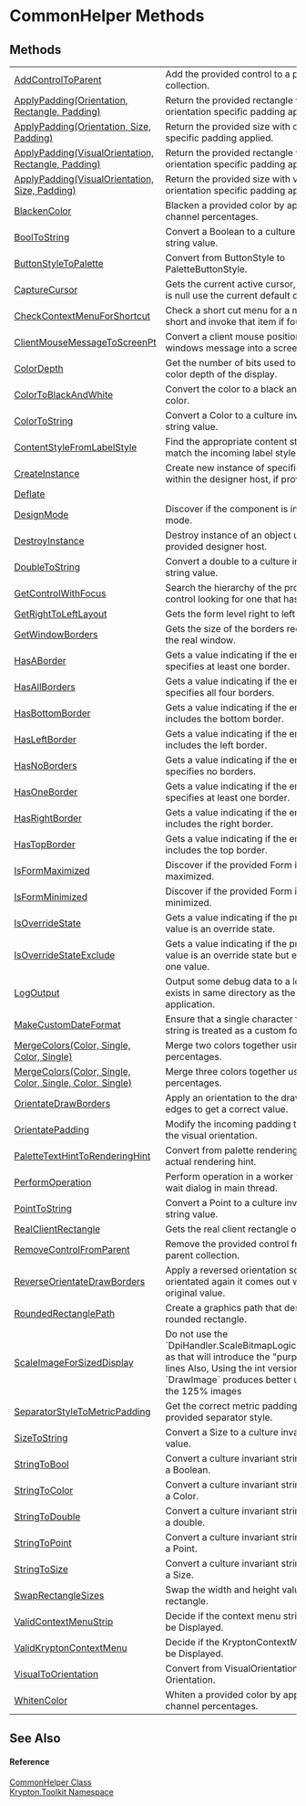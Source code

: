 # CommonHelper Methods




## Methods
<table>
<tr>
<td><a href="95789348-5c00-7f61-96df-e9f594a2759f.md">AddControlToParent</a></td>
<td>Add the provided control to a parent collection.</td></tr>
<tr>
<td><a href="49ba8f07-99b7-feaf-b7ed-2c664a7540db.md">ApplyPadding(Orientation, Rectangle, Padding)</a></td>
<td>Return the provided rectangle with orientation specific padding applied.</td></tr>
<tr>
<td><a href="347983f0-0bef-ddc6-7ac5-5aff3cc96ece.md">ApplyPadding(Orientation, Size, Padding)</a></td>
<td>Return the provided size with orientation specific padding applied.</td></tr>
<tr>
<td><a href="650693cb-0346-9e9c-7f4f-e52ff2df0c07.md">ApplyPadding(VisualOrientation, Rectangle, Padding)</a></td>
<td>Return the provided rectangle with visual orientation specific padding applied.</td></tr>
<tr>
<td><a href="7926eba0-c836-e9f7-cf76-a2f3f8f85ac8.md">ApplyPadding(VisualOrientation, Size, Padding)</a></td>
<td>Return the provided size with visual orientation specific padding applied.</td></tr>
<tr>
<td><a href="521cad87-ef89-ff5d-4aeb-265e32035a42.md">BlackenColor</a></td>
<td>Blacken a provided color by applying per channel percentages.</td></tr>
<tr>
<td><a href="c098b351-a5e8-5d4a-344d-73d5ecfe9ba3.md">BoolToString</a></td>
<td>Convert a Boolean to a culture invariant string value.</td></tr>
<tr>
<td><a href="20c8130f-b6ac-0c97-191b-376f5e084494.md">ButtonStyleToPalette</a></td>
<td>Convert from ButtonStyle to PaletteButtonStyle.</td></tr>
<tr>
<td><a href="427aad01-0850-3d42-1e3e-53813b784519.md">CaptureCursor</a></td>
<td>Gets the current active cursor, and if that is null use the current default cursor</td></tr>
<tr>
<td><a href="48f9ae2f-8921-714f-32d8-278c6927afdc.md">CheckContextMenuForShortcut</a></td>
<td>Check a short cut menu for a matching short and invoke that item if found.</td></tr>
<tr>
<td><a href="d080882a-7537-e11f-d48c-1dd7d56b32d1.md">ClientMouseMessageToScreenPt</a></td>
<td>Convert a client mouse position inside a windows message into a screen position.</td></tr>
<tr>
<td><a href="bccc55be-7210-56a3-8513-5eb0ae4051ef.md">ColorDepth</a></td>
<td>Get the number of bits used to define the color depth of the display.</td></tr>
<tr>
<td><a href="0e4b6bf0-b063-eb1e-eae7-779023e4a997.md">ColorToBlackAndWhite</a></td>
<td>Convert the color to a black and white color.</td></tr>
<tr>
<td><a href="12446376-c23b-1dc1-7c0c-d0d878e1fdc2.md">ColorToString</a></td>
<td>Convert a Color to a culture invariant string value.</td></tr>
<tr>
<td><a href="e3c36228-f77e-8a13-edb3-ec12b268df3f.md">ContentStyleFromLabelStyle</a></td>
<td>Find the appropriate content style to match the incoming label style.</td></tr>
<tr>
<td><a href="1a453aa1-33ae-1889-1804-2eaed742bd99.md">CreateInstance</a></td>
<td>Create new instance of specified type within the designer host, if provided.</td></tr>
<tr>
<td><a href="3634bb9e-1ea3-c825-c8e9-cb900e176195.md">Deflate</a></td>
<td> </td></tr>
<tr>
<td><a href="3ffee75a-00a2-67b6-5183-0bd7284f1d13.md">DesignMode</a></td>
<td>Discover if the component is in design mode.</td></tr>
<tr>
<td><a href="cf45169f-aa4f-d8bc-17e7-f536ed65bf4d.md">DestroyInstance</a></td>
<td>Destroy instance of an object using the provided designer host.</td></tr>
<tr>
<td><a href="56b0c776-f55a-e2f8-1a28-bcc54923923a.md">DoubleToString</a></td>
<td>Convert a double to a culture invariant string value.</td></tr>
<tr>
<td><a href="daeea49e-8584-cce8-6cff-b26b459848d9.md">GetControlWithFocus</a></td>
<td>Search the hierarchy of the provided control looking for one that has the focus.</td></tr>
<tr>
<td><a href="ba289899-298c-052d-ded0-4615f6779c5f.md">GetRightToLeftLayout</a></td>
<td>Gets the form level right to left setting.</td></tr>
<tr>
<td><a href="4c4e6dd5-7b34-77bf-703d-114d9d941453.md">GetWindowBorders</a></td>
<td>Gets the size of the borders requested by the real window.</td></tr>
<tr>
<td><a href="850bccca-9cd8-49dc-be29-5ddc70fe7016.md">HasABorder</a></td>
<td>Gets a value indicating if the enumeration specifies at least one border.</td></tr>
<tr>
<td><a href="4c8306d3-c992-24e7-b4b6-3aa493052724.md">HasAllBorders</a></td>
<td>Gets a value indicating if the enumeration specifies all four borders.</td></tr>
<tr>
<td><a href="f4778648-5a26-3e12-353e-043d1537ee15.md">HasBottomBorder</a></td>
<td>Gets a value indicating if the enumeration includes the bottom border.</td></tr>
<tr>
<td><a href="ddc4a4e0-97b3-3e8b-07df-049e9caba417.md">HasLeftBorder</a></td>
<td>Gets a value indicating if the enumeration includes the left border.</td></tr>
<tr>
<td><a href="557d530e-0c56-f9a9-cf4e-3596faf513bf.md">HasNoBorders</a></td>
<td>Gets a value indicating if the enumeration specifies no borders.</td></tr>
<tr>
<td><a href="100d4355-3ae3-e943-c2a2-20941726697f.md">HasOneBorder</a></td>
<td>Gets a value indicating if the enumeration specifies at least one border.</td></tr>
<tr>
<td><a href="b95bc71c-ab8f-1677-b0a8-4147ef8fe816.md">HasRightBorder</a></td>
<td>Gets a value indicating if the enumeration includes the right border.</td></tr>
<tr>
<td><a href="c9ccb060-497d-86ca-182f-39a86d8e3c9f.md">HasTopBorder</a></td>
<td>Gets a value indicating if the enumeration includes the top border.</td></tr>
<tr>
<td><a href="c793ed01-2251-2be5-7aa6-07319590dfdd.md">IsFormMaximized</a></td>
<td>Discover if the provided Form is currently maximized.</td></tr>
<tr>
<td><a href="aa846cd2-f48e-6572-cba9-0f09046931d4.md">IsFormMinimized</a></td>
<td>Discover if the provided Form is currently minimized.</td></tr>
<tr>
<td><a href="ce35dcbd-ee2c-8ea8-b905-13c1e0beab1e.md">IsOverrideState</a></td>
<td>Gets a value indicating if the provided value is an override state.</td></tr>
<tr>
<td><a href="c99ef235-6cca-2386-bee8-d658e4978c56.md">IsOverrideStateExclude</a></td>
<td>Gets a value indicating if the provided value is an override state but excludes one value.</td></tr>
<tr>
<td><a href="56d59120-77a5-e0e7-6b04-3d69fda9de46.md">LogOutput</a></td>
<td>Output some debug data to a log file that exists in same directory as the application.</td></tr>
<tr>
<td><a href="a952d365-f146-bdcf-ff3b-af377fb2df97.md">MakeCustomDateFormat</a></td>
<td>Ensure that a single character format string is treated as a custom format.</td></tr>
<tr>
<td><a href="22bcd72d-f24b-743f-3942-b3c2338d7e50.md">MergeColors(Color, Single, Color, Single)</a></td>
<td>Merge two colors together using relative percentages.</td></tr>
<tr>
<td><a href="88fb3a96-3ce7-0e49-50b7-c9de3886ccaa.md">MergeColors(Color, Single, Color, Single, Color, Single)</a></td>
<td>Merge three colors together using relative percentages.</td></tr>
<tr>
<td><a href="50136c68-fa2f-bddd-1883-b98038a1d855.md">OrientateDrawBorders</a></td>
<td>Apply an orientation to the draw border edges to get a correct value.</td></tr>
<tr>
<td><a href="282e7904-fa45-ca3d-14f3-0d287cb3dfde.md">OrientatePadding</a></td>
<td>Modify the incoming padding to reflect the visual orientation.</td></tr>
<tr>
<td><a href="5c54f3e0-34d7-12c2-8633-633708337e1c.md">PaletteTextHintToRenderingHint</a></td>
<td>Convert from palette rendering hint to actual rendering hint.</td></tr>
<tr>
<td><a href="da8d58b5-f6b3-0c59-8446-e40fb2f8af50.md">PerformOperation</a></td>
<td>Perform operation in a worker thread with wait dialog in main thread.</td></tr>
<tr>
<td><a href="99a7ff48-5e54-9857-75a1-0e7e831a824d.md">PointToString</a></td>
<td>Convert a Point to a culture invariant string value.</td></tr>
<tr>
<td><a href="e8b00de4-54da-1f0b-5a5b-14c169b1f598.md">RealClientRectangle</a></td>
<td>Gets the real client rectangle of the list.</td></tr>
<tr>
<td><a href="7399923b-f4ad-a6c2-971a-673ce6a392e0.md">RemoveControlFromParent</a></td>
<td>Remove the provided control from its parent collection.</td></tr>
<tr>
<td><a href="807b6546-0c33-1322-081c-4490668976b2.md">ReverseOrientateDrawBorders</a></td>
<td>Apply a reversed orientation so that when orientated again it comes out with the original value.</td></tr>
<tr>
<td><a href="c695067c-69d5-ded4-99ea-727397b1fc42.md">RoundedRectanglePath</a></td>
<td>Create a graphics path that describes a rounded rectangle.</td></tr>
<tr>
<td><a href="481cbb8a-3002-677b-baf8-fc954751852f.md">ScaleImageForSizedDisplay</a></td>
<td>Do not use the `DpiHandler.ScaleBitmapLogicalToDevice` as that will introduce the "purple artifact" lines Also, Using the int version of the `DrawImage` produces better upscale for the 125% images</td></tr>
<tr>
<td><a href="87d367de-ced0-74ce-9cdf-e0b209510947.md">SeparatorStyleToMetricPadding</a></td>
<td>Get the correct metric padding for the provided separator style.</td></tr>
<tr>
<td><a href="340baeb3-652d-c31e-445b-b1a8a5c59c1d.md">SizeToString</a></td>
<td>Convert a Size to a culture invariant string value.</td></tr>
<tr>
<td><a href="d9e7e3ea-1a8b-2299-b7a2-0d0e19275dbd.md">StringToBool</a></td>
<td>Convert a culture invariant string value to a Boolean.</td></tr>
<tr>
<td><a href="c979aa0e-ebd1-6dcf-af60-26b2259d3fe1.md">StringToColor</a></td>
<td>Convert a culture invariant string value to a Color.</td></tr>
<tr>
<td><a href="0c5e6986-a9ea-46fe-f8ee-8ce65c7fb474.md">StringToDouble</a></td>
<td>Convert a culture invariant string value to a double.</td></tr>
<tr>
<td><a href="61845d47-cd99-c75e-57ae-1ca8c83a0a66.md">StringToPoint</a></td>
<td>Convert a culture invariant string value to a Point.</td></tr>
<tr>
<td><a href="512d9b93-78b2-0708-58f7-2e791397d14a.md">StringToSize</a></td>
<td>Convert a culture invariant string value to a Size.</td></tr>
<tr>
<td><a href="454c3c22-0f65-5d58-2ba1-a0ffb75714cb.md">SwapRectangleSizes</a></td>
<td>Swap the width and height values for the rectangle.</td></tr>
<tr>
<td><a href="d31f7f06-4b26-e0ea-ade9-9b171a460d2a.md">ValidContextMenuStrip</a></td>
<td>Decide if the context menu strip should be Displayed.</td></tr>
<tr>
<td><a href="f07850a4-9939-7f93-344f-5ae2694bd852.md">ValidKryptonContextMenu</a></td>
<td>Decide if the KryptonContextMenu should be Displayed.</td></tr>
<tr>
<td><a href="20fd7816-5ec4-7fd5-9bab-b6dd19737db7.md">VisualToOrientation</a></td>
<td>Convert from VisualOrientation to Orientation.</td></tr>
<tr>
<td><a href="74c78fd5-f996-48ed-d33b-788d15628228.md">WhitenColor</a></td>
<td>Whiten a provided color by applying per channel percentages.</td></tr>
</table>

## See Also


#### Reference
<a href="13744a42-834d-93cd-437f-a5a616717068.md">CommonHelper Class</a>  
<a href="79d2eac2-21f4-54ff-7552-b20c33c30600.md">Krypton.Toolkit Namespace</a>  

